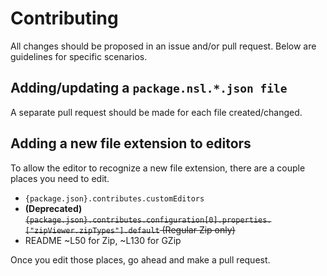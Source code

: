# Contributing

All changes should be proposed in an issue and/or pull request. Below are guidelines for specific scenarios.

## Adding/updating a `package.nsl.*.json file`

A separate pull request should be made for each file created/changed.

## Adding a new file extension to editors

To allow the editor to recognize a new file extension, there are a couple places you need to edit.

- `{package.json}.contributes.customEditors`
- **(Deprecated)** ~~`{package.json}.contributes.configuration[0].properties.["zipViewer.zipTypes"].default` (Regular Zip only)~~
- README ~L50 for Zip, ~L130 for GZip

Once you edit those places, go ahead and make a pull request.
